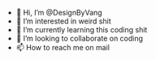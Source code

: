 - 👋 Hi, I’m @DesignByVang
- 👀 I’m interested in weird shit
- 🌱 I’m currently learning this coding shit
- 💞️ I’m looking to collaborate on coding
- 📫 How to reach me on mail

<!---
DesignByVang/DesignByVang is a ✨ special ✨ repository because its `README.md` (this file) appears on your GitHub profile.
You can click the Preview link to take a look at your changes.
--->
